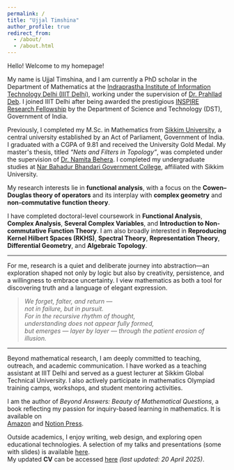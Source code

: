 ```yaml
---
permalink: /
title: "Ujjal Timshina"
author_profile: true
redirect_from: 
  - /about/
  - /about.html
---
```




Hello! Welcome to my homepage!

My name is Ujjal Timshina, and I am currently a PhD scholar in the Department of Mathematics at the [Indraprastha Institute of Information Technology Delhi (IIIT Delhi)](https://www.iiitd.ac.in/people/phd/current), working under the supervision of [Dr. Prahllad Deb](https://www.iiitd.ac.in/prahllad). I joined IIIT Delhi after being awarded the prestigious [INSPIRE Research Fellowship](https://online-inspire.gov.in/) by the Department of Science and Technology (DST), Government of India.

Previously, I completed my M.Sc. in Mathematics from [Sikkim University](https://cus.ac.in/), a central university established by an Act of Parliament, Government of India. I graduated with a CGPA of 9.81 and received the University Gold Medal. My master's thesis, titled *“Nets and Filters in Topology”*, was completed under the supervision of [Dr. Namita Behera](https://cus.ac.in/index.php/en/schools-e/physical-sciences/mathematics-dept/dr-namita-behera-2). I completed my undergraduate studies at [Nar Bahadur Bhandari Government College](https://nbbgc.org/), affiliated with Sikkim University.

My research interests lie in **functional analysis**, with a focus on the **Cowen–Douglas theory of operators** and its interplay with **complex geometry** and **non-commutative function theory**. 

I have completed doctoral-level coursework in **Functional Analysis**, **Complex Analysis**, **Several Complex Variables**, and **Introduction to Non-commutative Function Theory**. I am also broadly interested in **Reproducing Kernel Hilbert Spaces (RKHS)**, **Spectral Theory**, **Representation Theory**, **Differential Geometry**, and **Algebraic Topology**. 

---


For me, research is a quiet and deliberate journey into abstraction—an exploration shaped not only by logic but also by creativity, persistence, and a willingness to embrace uncertainty. I view mathematics as both a tool for discovering truth and a language of elegant expression.  

> *We forget, falter, and return —  
not in failure, but in pursuit.  
For in the recursive rhythm of thought,  
understanding does not appear fully formed,  
but emerges — layer by layer — through the patient erosion of illusion.*

---

Beyond mathematical research, I am deeply committed to teaching, outreach, and academic communication. I have worked as a teaching assistant at IIIT Delhi and served as a guest lecturer at Sikkim Global Technical University. I also actively participate in mathematics Olympiad training camps, workshops, and student mentoring activities.

I am the author of *Beyond Answers: Beauty of Mathematical Questions*, a book reflecting my passion for inquiry-based learning in mathematics. It is available on  
 [Amazon](https://www.amazon.in/Beyond-Answers-Mathematical-Questions-Thought-ebook/dp/B0CTRY5HRB) and [Notion Press](https://notionpress.com/in/read/beyond-answers-the-beauty-of-mathematical-questions/).

Outside academics, I enjoy writing, web design, and exploring open educational technologies. A selection of my talks and presentations (some with slides) is available [here](https://sites.google.com/iiitd.ac.in/ujjal-timshina/about).  
 My updated **CV** can be accessed [here](https://drive.google.com/file/d/16XAuhtTij6adKfIaDxyOQ4UesiZiRTZ3/view?usp=sharing) *(last updated: 20 April 2025)*.
